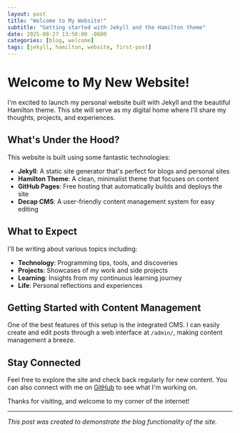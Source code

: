 ```yaml
---
layout: post
title: "Welcome to My Website!"
subtitle: "Getting started with Jekyll and the Hamilton theme"
date: 2025-08-27 13:50:00 -0600
categories: [blog, welcome]
tags: [jekyll, hamilton, website, first-post]
---
```


# Welcome to My New Website!

I'm excited to launch my personal website built with Jekyll and the beautiful Hamilton theme. This site will serve as my digital home where I'll share my thoughts, projects, and experiences.

## What's Under the Hood?

This website is built using some fantastic technologies:

- **Jekyll**: A static site generator that's perfect for blogs and personal sites
- **Hamilton Theme**: A clean, minimalist theme that focuses on content
- **GitHub Pages**: Free hosting that automatically builds and deploys the site
- **Decap CMS**: A user-friendly content management system for easy editing

## What to Expect

I'll be writing about various topics including:

- **Technology**: Programming tips, tools, and discoveries
- **Projects**: Showcases of my work and side projects
- **Learning**: Insights from my continuous learning journey
- **Life**: Personal reflections and experiences

## Getting Started with Content Management

One of the best features of this setup is the integrated CMS. I can easily create and edit posts through a web interface at `/admin/`, making content management a breeze.

## Stay Connected

Feel free to explore the site and check back regularly for new content. You can also connect with me on [GitHub](https://github.com/HarryLuoo) to see what I'm working on.

Thanks for visiting, and welcome to my corner of the internet!

---

*This post was created to demonstrate the blog functionality of the site.*
